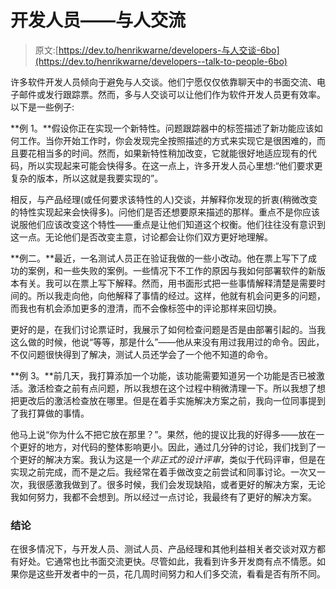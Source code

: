 # 开发人员——与人交流

> 原文:[https://dev.to/henrikwarne/developers-与人交谈-6bo](https://dev.to/henrikwarne/developers--talk-to-people-6bo)

许多软件开发人员倾向于避免与人交谈。他们宁愿仅仅依靠聊天中的书面交流、电子邮件或发行跟踪票。然而，多与人交谈可以让他们作为软件开发人员更有效率。以下是一些例子:

**例 1。**假设你正在实现一个新特性。问题跟踪器中的标签描述了新功能应该如何工作。当你开始工作时，你会发现完全按照描述的方式来实现它是很困难的，而且要花相当多的时间。然而，如果新特性稍加改变，它就能很好地适应现有的代码，所以实现起来可能会快得多。在这一点上，许多开发人员心里想:“他们要求更复杂的版本，所以这就是我要实现的”。

相反，与产品经理(或任何要求该特性的人)交谈，并解释你发现的折衷(稍微改变的特性实现起来会快得多)。问他们是否还想要原来描述的那样。重点不是你应该说服他们应该改变这个特性——重点是让他们知道这个权衡。他们往往没有意识到这一点。无论他们是否改变主意，讨论都会让你们双方更好地理解。

**例二。**最近，一名测试人员正在验证我做的一些小改动。他在票上写下了成功的案例，和一些失败的案例。一些情况下不工作的原因与我如何部署软件的新版本有关。我可以在票上写下解释。然而，用书面形式把一些事情解释清楚是需要时间的。所以我走向他，向他解释了事情的经过。这样，他就有机会问更多的问题，而我也有机会添加更多的澄清，而不会像标签中的评论那样来回切换。

更好的是，在我们讨论票证时，我展示了如何检查问题是否是由部署引起的。当我这么做的时候，他说“等等，那是什么”——他从来没有用过我用过的命令。因此，不仅问题很快得到了解决，测试人员还学会了一个他不知道的命令。

**例 3。**前几天，我打算添加一个功能，该功能需要知道另一个功能是否已被激活。激活检查之前有点问题，所以我想在这个过程中稍微清理一下。所以我想了想把更改后的激活检查放在哪里。但是在着手实施解决方案之前，我向一位同事提到了我打算做的事情。

他马上说“你为什么不把它放在那里？”。果然，他的提议比我的好得多——放在一个更好的地方，对代码的整体影响更小。因此，通过几分钟的讨论，我们找到了一个更好的解决方案。我认为这是一个*非正式的设计评审*，类似于代码评审，但是在实现之前完成，而不是之后。我经常在着手做改变之前尝试和同事讨论。一次又一次，我很感激我做到了。很多时候，我们会发现缺陷，或者更好的解决方案，无论我如何努力，我都不会想到。所以经过一点讨论，我最终有了更好的解决方案。

### [](#conclusion)结论

在很多情况下，与开发人员、测试人员、产品经理和其他利益相关者交谈对双方都有好处。它通常也比书面交流更快。尽管如此，我看到许多开发商有点不情愿。如果你是这些开发者中的一员，花几周时间努力和人们多交流，看看是否有所不同。